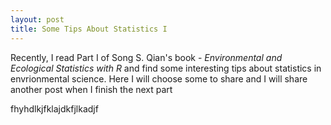 ```yaml
---
layout: post
title: Some Tips About Statistics I
---
```


Recently, I read Part I of Song S. Qian's book - *Environmental and Ecological Statistics with R* and find some interesting tips about statistics in envrionmental science. Here I will choose some to share and I will share another post when I finish the next part


fhyhdlkjfklajdkfjlkadjf
